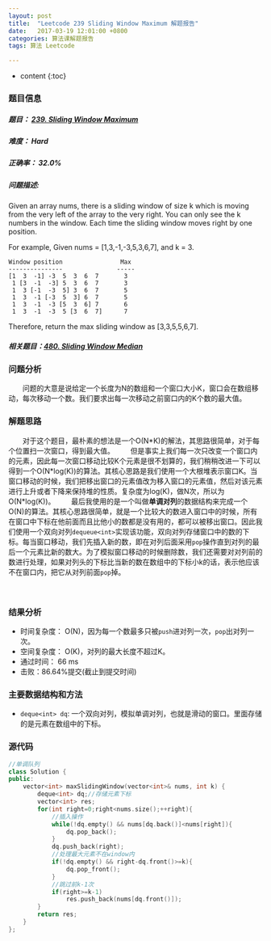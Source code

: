 ```yaml
---
layout: post
title:  "Leetcode 239 Sliding Window Maximum 解题报告"
date:   2017-03-19 12:01:00 +0800
categories: 算法课解题报告
tags: 算法 Leetcode

---
```


* content
{:toc}

### 题目信息

##### 题目： [239. Sliding Window Maximum](https://leetcode.com/problems/sliding-window-maximum/#/description)  

##### 难度： Hard  

##### 正确率： 32.0% 

##### 问题描述:  

Given an array nums, there is a sliding window of size k which is moving from the very left of the array to the very right. You can only see the k numbers in the window. Each time the sliding window moves right by one position.

For example,
Given nums = [1,3,-1,-3,5,3,6,7], and k = 3.
```
Window position                Max
---------------               -----
[1  3  -1] -3  5  3  6  7       3
 1 [3  -1  -3] 5  3  6  7       3
 1  3 [-1  -3  5] 3  6  7       5
 1  3  -1 [-3  5  3] 6  7       5
 1  3  -1  -3 [5  3  6] 7       6
 1  3  -1  -3  5 [3  6  7]      7
```  
Therefore, return the max sliding window as [3,3,5,5,6,7].


##### 相关题目：[480. Sliding Window Median](https://leetcode.com/problems/sliding-window-median)

### 问题分析
　　问题的大意是说给定一个长度为N的数组和一个窗口大小K，窗口会在数组移动，每次移动一个数。我们要求出每一次移动之前窗口内的K个数的最大值。
  
### 解题思路
　　对于这个题目，最朴素的想法是一个O(N\*K)的解法，其思路很简单，对于每个位置扫一次窗口，得到最大值。
　　但是事实上我们每一次只改变一个窗口内的元素，因此每一次窗口移动比较K个元素是很不划算的，我们稍稍改进一下可以得到一个O(N\*log(K))的算法。其核心思路是我们使用一个大根堆表示窗口K。当窗口移动的时候，我们把移出窗口的元素值改为移入窗口的元素值，然后对该元素进行上升或者下降来保持堆的性质。复杂度为log(K)，做N次，所以为O(N\*log(K))。
　　最后我使用的是一个叫做**单调对列**的数据结构来完成一个O(N)的算法。其核心思路很简单，就是一个比较大的数进入窗口中的时候，所有在窗口中下标在他前面而且比他小的数都是没有用的，都可以被移出窗口。因此我们使用一个双向对列`dequeue<int>`实现该功能，双向对列存储窗口中的数的下标。每当窗口移动，我们先插入新的数，即在对列后面采用`pop`操作直到对列的最后一个元素比新的数大。为了模拟窗口移动的时候删除数，我们还需要对对列前的数进行处理，如果对列头的下标比当新的数在数组中的下标小k的话，表示他应该不在窗口内，把它从对列前面`pop`掉。

  
　　
### 结果分析

- 时间复杂度： O(N)，因为每一个数最多只被`push`进对列一次，`pop`出对列一次。
- 空间复杂度： O(K)，对列的最大长度不超过K。
- 通过时间： 66 ms
- 击败：86.64%提交(截止到提交时间)


### 主要数据结构和方法

- `deque<int> dq`: 一个双向对列，模拟单调对列，也就是滑动的窗口。里面存储的是元素在数组中的下标。

### 源代码

```cpp
//单调队列
class Solution {
public:
    vector<int> maxSlidingWindow(vector<int>& nums, int k) {
        deque<int> dq;//存储元素下标
        vector<int> res;
        for(int right=0;right<nums.size();++right){
            //插入操作
            while(!dq.empty() && nums[dq.back()]<nums[right]){
                dq.pop_back();
            }
            dq.push_back(right);
            //处理最大元素不在window内
            if(!dq.empty() && right-dq.front()>=k){
                dq.pop_front();
            }
            //跳过前k-1次
            if(right>=k-1)
                res.push_back(nums[dq.front()]);
        }
        return res;
    }
};
```